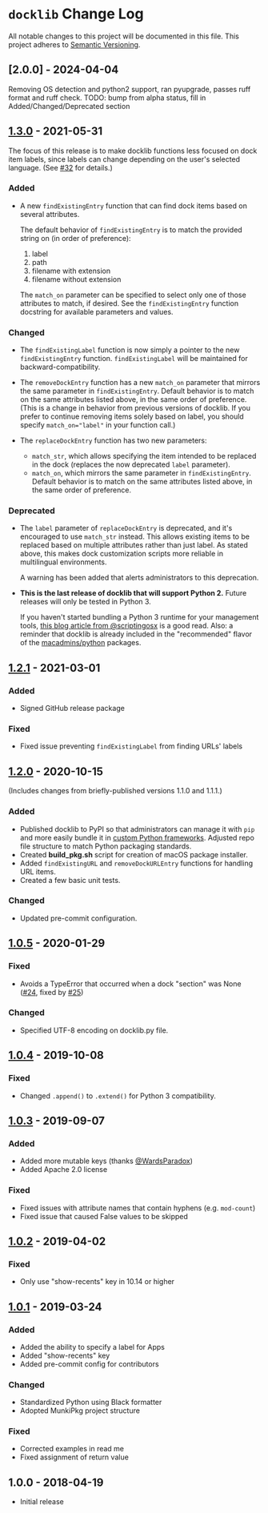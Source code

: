 # `docklib` Change Log

All notable changes to this project will be documented in this file. This project adheres to [Semantic Versioning](http://semver.org/).


## [2.0.0] - 2024-04-04

Removing OS detection and python2 support, ran pyupgrade, passes ruff format and ruff check.
TODO: bump from alpha status, fill in Added/Changed/Deprecated section


## [1.3.0] - 2021-05-31

The focus of this release is to make docklib functions less focused on dock item labels, since labels can change depending on the user's selected language. (See [#32](https://github.com/homebysix/docklib/issues/32) for details.)

### Added

- A new `findExistingEntry` function that can find dock items based on several attributes.

    The default behavior of `findExistingEntry` is to match the provided string on (in order of preference):

    1. label
    2. path
    3. filename with extension
    4. filename without extension

    The `match_on` parameter can be specified to select only one of those attributes to match, if desired. See the `findExistingEntry` function docstring for available parameters and values.

### Changed

- The `findExistingLabel` function is now simply a pointer to the new `findExistingEntry` function. `findExistingLabel` will be maintained for backward-compatibility.

- The `removeDockEntry` function has a new `match_on` parameter that mirrors the same parameter in `findExistingEntry`. Default behavior is to match on the same attributes listed above, in the same order of preference. (This is a change in behavior from previous versions of docklib. If you prefer to continue removing items solely based on label, you should specify `match_on="label"` in your function call.)

- The `replaceDockEntry` function has two new parameters:
    - `match_str`, which allows specifying the item intended to be replaced in the dock (replaces the now deprecated `label` parameter).
    - `match_on`, which mirrors the same parameter in `findExistingEntry`. Default behavior is to match on the same attributes listed above, in the same order of preference.

### Deprecated

- The `label` parameter of `replaceDockEntry` is deprecated, and it's encouraged to use `match_str` instead. This allows existing items to be replaced based on multiple attributes rather than just label. As stated above, this makes dock customization scripts more reliable in multilingual environments.

    A warning has been added that alerts administrators to this deprecation.

- **This is the last release of docklib that will support Python 2.** Future releases will only be tested in Python 3.

    If you haven't started bundling a Python 3 runtime for your management tools, [this blog article from @scriptingosx](https://scriptingosx.com/2020/02/wrangling-pythons/) is a good read. Also: a reminder that docklib is already included in the "recommended" flavor of the [macadmins/python](https://github.com/macadmins/python) packages.

## [1.2.1] - 2021-03-01

### Added

- Signed GitHub release package

### Fixed

- Fixed issue preventing `findExistingLabel` from finding URLs' labels

## [1.2.0] - 2020-10-15

(Includes changes from briefly-published versions 1.1.0 and 1.1.1.)

### Added

- Published docklib to PyPI so that administrators can manage it with `pip` and more easily bundle it in [custom Python frameworks](https://github.com/macadmins/python). Adjusted repo file structure to match Python packaging standards.
- Created __build_pkg.sh__ script for creation of macOS package installer.
- Added `findExistingURL` and `removeDockURLEntry` functions for handling URL items.
- Created a few basic unit tests.

### Changed

- Updated pre-commit configuration.


## [1.0.5] - 2020-01-29

### Fixed

- Avoids a TypeError that occurred when a dock "section" was None ([#24](https://github.com/homebysix/docklib/issues/24), fixed by [#25](https://github.com/homebysix/docklib/pull/25))

### Changed

- Specified UTF-8 encoding on docklib.py file.


## [1.0.4] - 2019-10-08

### Fixed

- Changed `.append()` to `.extend()` for Python 3 compatibility.


## [1.0.3] - 2019-09-07

### Added

- Added more mutable keys (thanks [@WardsParadox](https://github.com/WardsParadox))
- Added Apache 2.0 license

### Fixed

- Fixed issues with attribute names that contain hyphens (e.g. `mod-count`)
- Fixed issue that caused False values to be skipped


## [1.0.2] - 2019-04-02

### Fixed

- Only use "show-recents" key in 10.14 or higher


## [1.0.1] - 2019-03-24

### Added

- Added the ability to specify a label for Apps
- Added "show-recents" key
- Added pre-commit config for contributors

### Changed

- Standardized Python using Black formatter
- Adopted MunkiPkg project structure

### Fixed

- Corrected examples in read me
- Fixed assignment of return value


## 1.0.0 - 2018-04-19

- Initial release


[Unreleased]: https://github.com/homebysix/docklib/compare/v1.3.0...HEAD
[1.3.0]: https://github.com/homebysix/docklib/compare/v1.2.1...v1.3.0
[1.2.1]: https://github.com/homebysix/docklib/compare/v1.2.0...v1.2.1
[1.2.0]: https://github.com/homebysix/docklib/compare/v1.0.5...v1.2.0
[1.0.5]: https://github.com/homebysix/docklib/compare/v1.0.4...v1.0.5
[1.0.4]: https://github.com/homebysix/docklib/compare/v1.0.3...v1.0.4
[1.0.3]: https://github.com/homebysix/docklib/compare/v1.0.2...v1.0.3
[1.0.2]: https://github.com/homebysix/docklib/compare/v1.0.1...v1.0.2
[1.0.1]: https://github.com/homebysix/docklib/compare/v1.0.0...v1.0.1
